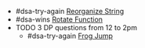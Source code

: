 - #dsa-try-again [Reorganize String](https://leetcode.com/problems/reorganize-string/)
- #dsa-wins [Rotate Function](https://leetcode.com/problems/rotate-function/)
- TODO 3 DP questions from 12 to 2pm
	- #dsa-try-again [Frog Jump](https://leetcode.com/problems/frog-jump/)